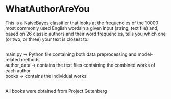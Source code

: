 # WhatAuthorAreYou
This is a NaiveBayes classifier that looks at the frequencies of the 10000 most commonly used English wordsin a given input (string, text file) and, based on 26 classic authors and their word frequencies, tells you which one (or two, or three) your text is closest to.<br><br>

main.py -> Python file containing both data preprocessing and model-related methods<br>
author_data -> contains the text files containing the combined works of each author<br>
books -> contains the individual works<br><br>

All books were obtained from Project Gutenberg
